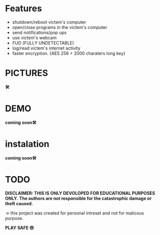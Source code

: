 
# Features

  - shutdown/reboot victem's computer
  - open/close programs in the victem's computer
  - send notifications/pop ups
  - use victem's webcam
  - FUD (FULLY UNDETECTABLE)
  - log/read victem's internet activity
  - faster encryption. {AES 256 + 2000 charaters long key}
  
# PICTURES

**🛠**

# DEMO

**__coming soon__🛠**


# instalation

**__coming soon__🛠**





# TODO










**DISCLAIMER: THIS IS ONLY DEVOLOPED FOR EDUCATIONAL PURPOSES ONLY.** **The authors are not responsible for the catastrophic damage or theft caused.**


-> this project was created for personal intreset and not for malicous purpose.


**PLAY SAFE 😎**

  
  
